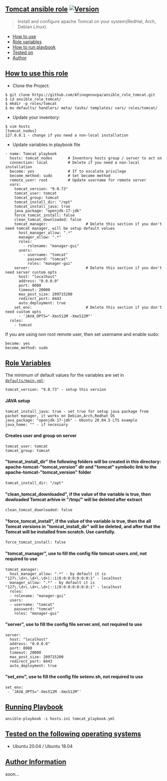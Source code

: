 ## [Tomcat ansible role](#tomcat-ansible-role) [![Version](https://img.shields.io/github/v/release/afinogenovpa/ansible_role_tomcat)](https://github.com/Afinogenovpa/ansible_role_tomcat/releases/)

> Install and configure apache Tomcat on your system(RedHat, Arch, Debian Linux).
- [How to use](#how-to-use-this-role)
- [Role variables](#role-variables)
- [How to run playbook](#running-playbook)
- [Tested on](#tested-on-the-following-operating-systems) 
- [Author](#author-information)

## [How to use this role](#how-to-use-this-role)
- Clone the Project:

```
$ git clone https://github.com/Afinogenovpa/ansible_role_tomcat.git
$ cd ansible_role_tomcat/
$ mkdir -p roles/tomcat
$ mv defaults/ handlers/ meta/ tasks/ templates/ vars/ roles/tomcat/
```

- Update your inventory:
```
$ vim hosts
[tomcat_nodes]
127.0.0.1 - change if you need a non-local installation
```

- Update variables in playbook file 
```
- name: Tomcat playbook
  hosts: tomcat_nodes       # Inventory hosts group / server to act on
  connection: local         # Delete if you need a non-local installation
  become: yes               # If to escalate privilege
  become_method: sudo       # Set become method
  remote_user: root         # Update username for remote server
  vars:
    tomcat_version: "9.0.73"
    tomcat_user: tomcat
    tomcat_group: tomcat
    tomcat_install_dir: "/opt"
    tomcat_install_java: true
    java_package: "openjdk-17-jdk"
    force_tomcat_install: false
    clean_tomcat_downloaded: false
    tomcat_manager:                 # Delete this section if you don't need tomcat manager, will be setup default values
      host_manager_allow: ".*"
      manager_allow: ".*"
      roles:
        - rolename: "manager-gui"
      users:
        - username: "tomcat"
          password: "tomcat"
          roles: "manager-gui"
    server:                         # Delete this section if you don't need server custom opts
      host: "localhost"
      address: "0.0.0.0"
      port: 8080
      timeout: 20000
      max_post_size: 209715200
      redirect_port: 8443
      auto_deployment: true 
    set_env:                        # Delete this section if you don't need custom opts
      - 'JAVA_OPTS="-Xms512M -Xmx512M"'
  roles:
    - tomcat
```

If you are using non root remote user, then set username and enable sudo:

```
become: yes
become_method: sudo
```

## [Role Variables](#role-variables)
The minimum of default values for the variables are set in [`defaults/main.yml`](https://github.com/Afinogenovpa/Tomcat_install_ansible_role/blob/main/defaults/main.yml):

```
tomcat_version: "9.0.73" - setup this version
```

#### JAVA setup
```
tomcat_install_java: true - set true for setup java package from packet manager, it works on Debian,Arch,Redhat OS
java_package: "openjdk-17-jdk" - Ubuntu 20.04.5 LTS example
java_home: "" - if necessary
```

#### Creates user and group on server
```
tomcat_user: tomcat
tomcat_group: tomcat
```

#### "tomcat_install_dir" the following folders will be created in this directory: apache-tomcat-"tomcat_version" dir and "tomcat" symbolic link to the apache-tomcat-"tomcat_version" folder
```
tomcat_install_dir: "/opt"
```

#### "clean_tomcat_downloaded", if the value of the variable is true, then dowloaded Tomcat arhive in "/tmp/" will be deleted after extract
```
clean_tomcat_downloaded: false
```

#### "force_tomcat_install", if the value of the variable is true, then the all Tomcat versions in "tomcat_install_dir" will be deleted, and after that the Tomcat will be installed from scratch. Use carefully.
```
force_tomcat_install: false
```

#### "tomcat_manager", use to fill the config file tomcat-users.xml, not required to use
```
tomcat_manager:
  host_manager_allow: ".*" - by default it is "127\.\d+\.\d+\.\d+|::1|0:0:0:0:0:0:0:1" - localhost
  manager_allow: ".*" - by default it is "127\.\d+\.\d+\.\d+|::1|0:0:0:0:0:0:0:1" - localhost
  roles:
  - rolename: "manager-gui"
  users:
  - username: "tomcat"
    password: "tomcat"
    roles: "manager-gui"
```

#### "server", use to fill the config file server.xml, not required to use
```
server:
  host: "localhost"
  address: "0.0.0.0"
  port: 8080
  timeout: 20000
  max_post_size: 209715200
  redirect_port: 8443
  auto_deployment: true 
```

#### "set_env", use to fill the config file setenv.sh, not required to use
```
set_env:
 - 'JAVA_OPTS="-Xms512M -Xmx512M"'
```

## [Running Playbook](#running-playbook)

```
ansible-playbook -i hosts.ini tomcat_playbook.yml
```

## [Tested on the following operating systems](#tested-on-the-following-operating-systems) 
- Ubuntu 20.04 / Ubuntu 18.04

## [Author Information](#author-information)
soon...
